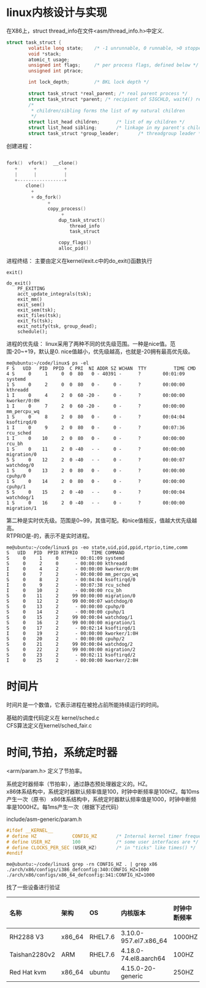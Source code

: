 linux内核设计与实现
=========================

在X86上，struct thread_info在文件<asm/thread_info.h>中定义.

```c
struct task_struct {
        volatile long state;    /* -1 unrunnable, 0 runnable, >0 stopped */
        void *stack;
        atomic_t usage;
        unsigned int flags;     /* per process flags, defined below */
        unsigned int ptrace;

        int lock_depth;         /* BKL lock depth */
		
		struct task_struct *real_parent; /* real parent process */
        struct task_struct *parent; /* recipient of SIGCHLD, wait4() reports */
        /*
         * children/sibling forms the list of my natural children
         */
        struct list_head children;      /* list of my children */
        struct list_head sibling;       /* linkage in my parent's children list */
        struct task_struct *group_leader;       /* threadgroup leader */
```

创建进程：
```c

fork()  vfork()  __clone()
   +      +          +
   |      |          |
   +-----------------+
       clone()
         +
         + do_fork()
               +
               copy_process()
                    +
                   dup_task_struct()
                       thread_info
                       task_struct

                   copy_flags()
                   alloc_pid()

```

进程终结：
主要由定义在kernel/exit.c中的do_exit()函数执行

```
exit()

do_exit()
    PF_EXITING
    acct_update_integrals(tsk);
    exit_mm()
    exit_sem()
    exit_sem(tsk);
	exit_files(tsk);
	exit_fs(tsk);
    exit_notify(tsk, group_dead);
    schedule();
```

进程的优先级：
linux采用了两种不同的优先级范围。一种是nice值。范围-20~+19，默认是0. nice值越小，优先级越高，也就是-20拥有最高优先级。
```
me@ubuntu:~/code/linux$ ps -el
F S   UID   PID  PPID  C PRI  NI ADDR SZ WCHAN  TTY          TIME CMD
4 S     0     1     0  0  80   0 - 40391 -      ?        00:01:09 systemd
1 S     0     2     0  0  80   0 -     0 -      ?        00:00:00 kthreadd
1 I     0     4     2  0  60 -20 -     0 -      ?        00:00:00 kworker/0:0H
1 I     0     7     2  0  60 -20 -     0 -      ?        00:00:00 mm_percpu_wq
1 S     0     8     2  0  80   0 -     0 -      ?        00:04:04 ksoftirqd/0
1 I     0     9     2  0  80   0 -     0 -      ?        00:07:36 rcu_sched
1 I     0    10     2  0  80   0 -     0 -      ?        00:00:00 rcu_bh
1 S     0    11     2  0 -40   - -     0 -      ?        00:00:00 migration/0
5 S     0    12     2  0 -40   - -     0 -      ?        00:00:07 watchdog/0
1 S     0    13     2  0  80   0 -     0 -      ?        00:00:00 cpuhp/0
1 S     0    14     2  0  80   0 -     0 -      ?        00:00:00 cpuhp/1
5 S     0    15     2  0 -40   - -     0 -      ?        00:00:04 watchdog/1
1 S     0    16     2  0 -40   - -     0 -      ?        00:00:00 migration/1
```
第二种是实时优先级。范围是0~99，其值可配。和nice值相反，值越大优先级越高。  
RTPRIO是-的，表示不是实时进程。
```
me@ubuntu:~/code/linux$ ps -eo state,uid,pid,ppid,rtprio,time,comm
S   UID   PID  PPID RTPRIO     TIME COMMAND
S     0     1     0      - 00:01:09 systemd
S     0     2     0      - 00:00:00 kthreadd
I     0     4     2      - 00:00:00 kworker/0:0H
I     0     7     2      - 00:00:00 mm_percpu_wq
S     0     8     2      - 00:04:04 ksoftirqd/0
I     0     9     2      - 00:07:38 rcu_sched
I     0    10     2      - 00:00:00 rcu_bh
S     0    11     2     99 00:00:00 migration/0
S     0    12     2     99 00:00:07 watchdog/0
S     0    13     2      - 00:00:00 cpuhp/0
S     0    14     2      - 00:00:00 cpuhp/1
S     0    15     2     99 00:00:04 watchdog/1
S     0    16     2     99 00:00:00 migration/1
S     0    17     2      - 00:02:14 ksoftirqd/1
I     0    19     2      - 00:00:00 kworker/1:0H
S     0    20     2      - 00:00:00 cpuhp/2
S     0    21     2     99 00:00:04 watchdog/2
S     0    22     2     99 00:00:00 migration/2
S     0    23     2      - 00:02:11 ksoftirqd/2
I     0    25     2      - 00:00:00 kworker/2:0H
```

# 时间片  
时间片是一个数值，它表示进程在被抢占前所能持续运行的时间。


基础的调度代码定义在 kernel/sched.c  
CFS算法定义在kernel/sched_fair.c  



# 时间,节拍，系统定时器
<arm/param.h> 定义了节拍率。

系统定时器频率（节拍率），通过静态预处理器定义的。HZ。  
x86体系结构中，系统定时器默认频率值是100，时钟中断频率是100HZ。每10ms产生一次（原书）
x86体系结构中，系统定时器默认频率值是1000，时钟中断频率是1000HZ。每1ms产生一次（根据下述代码）

include/asm-generic/param.h
```c
#ifdef __KERNEL__
# define HZ             CONFIG_HZ       /* Internal kernel timer frequency */
# define USER_HZ        100             /* some user interfaces are */
# define CLOCKS_PER_SEC (USER_HZ)       /* in "ticks" like times() */
#endif
```
```shell
me@ubuntu:~/code/linux$ grep -rn CONFIG_HZ . | grep x86
./arch/x86/configs/i386_defconfig:340:CONFIG_HZ=1000
./arch/x86/configs/x86_64_defconfig:341:CONFIG_HZ=1000
```
找了一些设备进行验证

|名称          | 架构 |OS         |内核版本                 |时钟中断频率       |用户接口时钟频率  |
|:-------------|:-----|:----------|:------------------------|:------------------|:-----------------|
|RH2288 V3     |x86_64|RHEL7.6    |3.10.0-957.el7.x86_64    |1000HZ             |100HZ  10ms       |
|Taishan2280v2 |ARM   |RHEL7.6    |4.18.0-74.el8.aarch64    |100HZ              |100HZ  10ms       |
|Red Hat kvm   |x86_64|ubuntu     |4.15.0-20-generic        |250HZ              |

